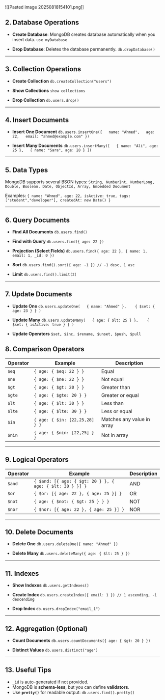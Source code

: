 ![[Pasted image 20250818154101.png]]

## **2. Database Operations**

- **Create Database**: MongoDB creates database automatically when you insert data.
`use myDatabase`

- **Drop Database**: Deletes the database permanently.
`db.dropDatabase()`

---

## **3. Collection Operations**

- **Create Collection**
`db.createCollection("users")`

- **Show Collections**
`show collections`

- **Drop Collection**
`db.users.drop()`

---

## **4. Insert Documents**

- **Insert One Document**
`db.users.insertOne({   name: "Ahmed",   age: 22,   email: "ahmed@example.com" })`

- **Insert Many Documents**
`db.users.insertMany([   { name: "Ali", age: 25 },   { name: "Sara", age: 28 } ])`

---

## **5. Data Types**

MongoDB supports several BSON types:
`String, NumberInt, NumberLong, Double, Boolean, Date, ObjectId, Array, Embedded Document`

Examples:
`{ name: "Ahmed", age: 22, isActive: true, tags: ["student","developer"], createdAt: new Date() }`

---

## **6. Query Documents**

- **Find All Documents**
`db.users.find()`

- **Find with Query**
`db.users.find({ age: 22 })`

- **Projection (Select Fields)**
`db.users.find({ age: 22 }, { name: 1, email: 1, _id: 0 })`

- **Sort**
`db.users.find().sort({ age: -1 }) // -1 desc, 1 asc`

- **Limit**
`db.users.find().limit(2)`

---

## **7. Update Documents**

- **Update One**
`db.users.updateOne(   { name: "Ahmed" },    { $set: { age: 23 } } )`

- **Update Many**
`db.users.updateMany(   { age: { $lt: 25 } },    { $set: { isActive: true } } )`

- **Update Operators**
`$set, $inc, $rename, $unset, $push, $pull`

## **8. Comparison Operators**

|Operator|Example|Description|
|---|---|---|
|`$eq`|`{ age: { $eq: 22 } }`|Equal|
|`$ne`|`{ age: { $ne: 22 } }`|Not equal|
|`$gt`|`{ age: { $gt: 20 } }`|Greater than|
|`$gte`|`{ age: { $gte: 20 } }`|Greater or equal|
|`$lt`|`{ age: { $lt: 30 } }`|Less than|
|`$lte`|`{ age: { $lte: 30 } }`|Less or equal|
|`$in`|`{ age: { $in: [22,25,28] } }`|Matches any value in array|
|`$nin`|`{ age: { $nin: [22,25] } }`|Not in array|

---

## **9. Logical Operators**

|Operator|Example|Description|
|---|---|---|
|`$and`|`{ $and: [{ age: { $gt: 20 } }, { age: { $lt: 30 } }] }`|AND|
|`$or`|`{ $or: [{ age: 22 }, { age: 25 }] }`|OR|
|`$not`|`{ age: { $not: { $gt: 25 } } }`|NOT|
|`$nor`|`{ $nor: [{ age: 22 }, { age: 25 }] }`|NOR|

---

## **10. Delete Documents**

- **Delete One**
`db.users.deleteOne({ name: "Ahmed" })`

- **Delete Many**
`db.users.deleteMany({ age: { $lt: 25 } })`

---

## **11. Indexes**

- **Show Indexes**
`db.users.getIndexes()`

- **Create Index**
`db.users.createIndex({ email: 1 }) // 1 ascending, -1 descending`

- **Drop Index**
`db.users.dropIndex("email_1")`

---

## **12. Aggregation (Optional)**

- **Count Documents**
`db.users.countDocuments({ age: { $gt: 20 } })`

- **Distinct Values**
`db.users.distinct("age")`

---

## **13. Useful Tips**

- `_id` is auto-generated if not provided.
- MongoDB is **schema-less**, but you can define **validators**.
- Use **`pretty()`** for readable output:
`db.users.find().pretty()`